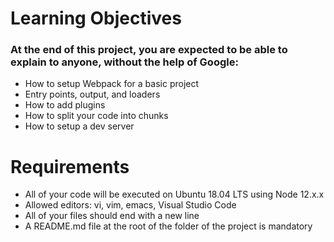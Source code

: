 # Learning Objectives
### At the end of this project, you are expected to be able to explain to anyone, without the help of Google:

- How to setup Webpack for a basic project
- Entry points, output, and loaders
- How to add plugins
- How to split your code into chunks
- How to setup a dev server

# Requirements
- All of your code will be executed on Ubuntu 18.04 LTS using Node 12.x.x
- Allowed editors: vi, vim, emacs, Visual Studio Code
- All of your files should end with a new line
- A README.md file at the root of the folder of the project is mandatory
